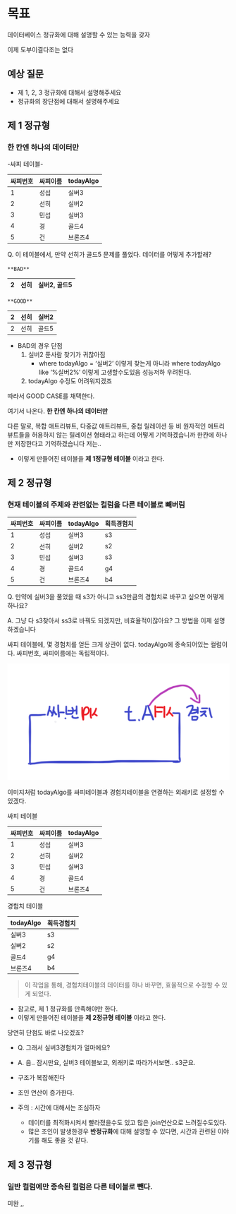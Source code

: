 # 목표

데이터베이스 정규화에 대해 설명할 수 있는 능력을 갖자

이제 도부이결다조는 없다

## 예상 질문

- 제 1, 2, 3 정규화에 대해서 설명해주세요
- 정규화의 장단점에 대해서 설명해주세요

## 제 1 정규형

### 한 칸엔 하나의 데이터만

-싸피 테이블-

| 싸피번호 | 싸피이름 | todayAlgo |
| -------- | -------- | --------- |
| 1        | 성섭     | 실버3     |
| 2        | 선히     | 실버2     |
| 3        | 민섭     | 실버3     |
| 4        | 경       | 골드4     |
| 5        | 건       | 브론즈4   |

Q. 이 테이블에서, 만약 선히가 골드5 문제를 풀었다. 데이터를 어떻게 추가할래?

`**BAD**`

| 2   | 선히 | 실버2, 골드5 |
| --- | ---- | ------------ |

`**GOOD**`

| 2   | 선히 | 실버2 |
| --- | ---- | ----- |
| 2   | 선히 | 골드5 |

- BAD의 경우 단점
  1. 실버2 푼사람 찾기가 귀찮아짐
     - where todayAlgo = ‘실버2’ 이렇게 찾는게 아니라 where todayAlgo like ‘%실버2%’ 이렇게 고생할수도있음 성능저하 우려된다.
  2. todayAlgo 수정도 어려워지겠죠

따라서 GOOD CASE를 채택한다.

여기서 나온다. **한 칸엔 하나의 데이터만**

다른 말로, 복합 애트리뷰트, 다중값 애트리뷰트, 중첩 릴레이션 등 비 원자적인 애트리뷰트들을 허용하지 않는 릴레이션 형태라고 하는데 어떻게 기억하겠습니까 한칸에 하나만 저장한다고 기억하겠습니다 저는..

- 이렇게 만들어진 테이블을 **제 1정규형 테이블** 이라고 한다.

## 제 2 정규형

### 현재 테이블의 주제와 관련없는 컬럼을 다른 테이블로 빼버림

| 싸피번호 | 싸피이름 | todayAlgo | 획득경험치 |
| -------- | -------- | --------- | ---------- |
| 1        | 성섭     | 실버3     | s3         |
| 2        | 선히     | 실버2     | s2         |
| 3        | 민섭     | 실버3     | s3         |
| 4        | 경       | 골드4     | g4         |
| 5        | 건       | 브론즈4   | b4         |

Q. 만약에 실버3을 풀었을 때 s3가 아니고 ss3만큼의 경험치로 바꾸고 싶으면 어떻게하나요?

A. 그냥 다 s3찾아서 ss3로 바꿔도 되겠지만, 비효율적이잖아요? 그 방법을 이제 설명하겠습니다

싸피 테이블에, 몇 경험치를 얻든 크게 상관이 없다. todayAlgo에 종속되어있는 컬럼이다. 싸피번호, 싸피이름에는 독립적이다.

![Untitled](<images/Untitled%20(10).png>)

이미지처럼 todayAlgo를 싸피테이블과 경험치테이블을 연결하는 외래키로 설정할 수 있겠다.

싸피 테이블

| 싸피번호 | 싸피이름 | todayAlgo |
| -------- | -------- | --------- |
| 1        | 성섭     | 실버3     |
| 2        | 선히     | 실버2     |
| 3        | 민섭     | 실버3     |
| 4        | 경       | 골드4     |
| 5        | 건       | 브론즈4   |

경험치 테이블

| todayAlgo | 획득경험치 |
| --------- | ---------- |
| 실버3     | s3         |
| 실버2     | s2         |
| 골드4     | g4         |
| 브론즈4   | b4         |

> 이 작업을 통해, 경험치테이블의 데이터를 하나 바꾸면, 효율적으로 수정할 수 있게 되었다.

- 참고로, 제 1 정규화를 만족해야만 한다.
- 이렇게 만들어진 테이블을 **제 2정규형 테이블** 이라고 한다.

당연히 단점도 바로 나오겠죠?

- Q. 그래서 실버3경험치가 얼마에요?
- A. 음.. 잠시만요, 실버3 테이블보고, 외래키로 따라가서보면.. s3군요.

- 구조가 복잡해진다
- 조인 연산이 증가한다.
- 주의 : 시간에 대해서는 조심하자
  - 데이터를 최적화시켜서 빨라졌을수도 있고 많은 join연산으로 느려질수도있다.
  - 많은 조인이 발생한경우 **반정규화**에 대해 설명할 수 있다면, 시간과 관련된 이야기를 해도 좋을 것 같다.

## 제 3 정규형

### 일반 컬럼에만 종속된 컬럼은 다른 테이블로 뺀다.

미완 ,,
